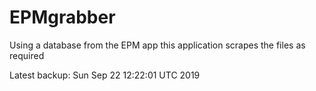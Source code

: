 # EPMgrabber
Using a database from the EPM app this application scrapes the files as required


Latest backup: Sun Sep 22 12:22:01 UTC 2019
